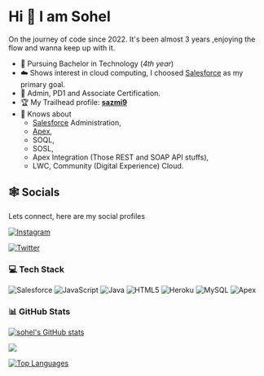# Hi 👋 I am Sohel

On the journey of code since 2022. It's been almost 3 years ,enjoying the flow and wanna keep up with it.

- 🧍 Pursuing Bachelor in Technology (_4th year_)
- ☁️ Shows interest in cloud computing, I choosed [Salesforce](https://www.salesforce.com/in/) as my primary goal.
- 📃 Admin, PD1 and Associate Certification.
- 🏆 My Trailhead profile: **[sazmi9](https://www.salesforce.com/trailblazer/sazmi9)**
- 🧠 Knows about
  - [Salesforce](https://www.salesforce.com/in/) Administration,
  - [Apex](https://developer.salesforce.com/docs/atlas.en-us.apexcode.meta/apexcode/apex_intro_what_is_apex.htm),
  - SOQL,
  - SOSL,
  - Apex Integration (Those REST and SOAP API stuffs),
  - LWC, Community (Digital Experience) Cloud.

## 🕸️ Socials

Lets connect, here are my social profiles

[![Instagram](https://img.shields.io/badge/Instagram-%23E4405F.svg?logo=Instagram&logoColor=white)](https://instagram.com/_sohel_azmi)

</div>

[![Twitter](https://img.shields.io/badge/Twitter-%231DA1F2.svg?logo=Twitter&logoColor=white)](https://twitter.com/sohel_azmi11)

### 💻 Tech Stack

![Salesforce](https://img.shields.io/badge/Salesforce-00A1E0?style=flat&logo=Salesforce&logoColor=white) ![JavaScript](https://img.shields.io/badge/javascript-%23323330.svg?style=flat&logo=javascript&logoColor=%23F7DF1E) ![Java](https://img.shields.io/badge/java-%23ED8B00.svg?style=flat&logo=openjdk&logoColor=white) ![HTML5](https://img.shields.io/badge/html5-%23E34F26.svg?style=flat&logo=html5&logoColor=white) ![Heroku](https://img.shields.io/badge/heroku-%23430098.svg?style=flat&logo=heroku&logoColor=white) ![MySQL](https://img.shields.io/badge/mysql-%2300000f.svg?style=flat&logo=mysql&logoColor=white) ![Apex](https://img.shields.io/badge/MongoDB-%234ea94b.svg?style=flat&logo=mongodb&logoColor=white)

### 📊 GitHub Stats

<a href="http://www.github.com/sohel-azmi"><img src="https://github-readme-stats.vercel.app/api?username=sohel-azmi&show_icons=true&hide=issues,&count_private=true&title_color=ec4899&text_color=3382ed&icon_color=444e59&bg_color=181824&hide_border=true&show_icons=true" alt="sohel's GitHub stats" /></a>

<a href="http://www.github.com/sohel-azmi"><img src="https://github-readme-streak-stats.herokuapp.com/?user=sohel-azmi&stroke=3382ed&background=181824&ring=ec4899&fire=ec4899&currStreakNum=3382ed&currStreakLabel=ec4899&sideNums=3382ed&sideLabels=3382ed&dates=3382ed&hide_border=true" /></a>

<a href="https://github.com/sohel-azmi" align="left"><img src="https://github-readme-stats.vercel.app/api/top-langs/?username=sohel-azmi&langs_count=4&title_color=ec4899&text_color=3382ed&icon_color=444e59&bg_color=181824&hide_border=true&locale=en&custom_title=Top%20%Languages" alt="Top Languages"/></a>
